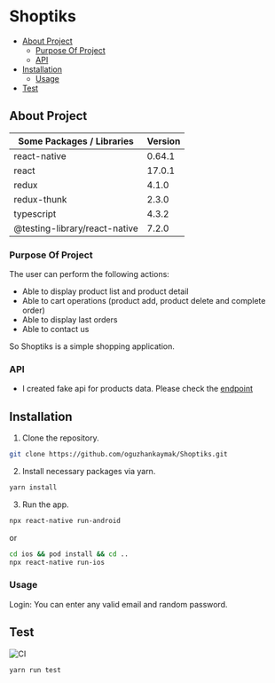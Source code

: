 # Shoptiks

<!-- Contents -->

- [About Project](#about-project)
  - [Purpose Of Project](#purpose-of-project)
  - [API](#api)
- [Installation](#installation)
  - [Usage](#usage)
- [Test](#test)

## About Project

| Some Packages / Libraries     | Version |
| -------------------------     | ------- |
| react-native                  | 0.64.1  |
| react                         | 17.0.1  |
| redux                         | 4.1.0   |
| redux-thunk                   | 2.3.0   |
| typescript                    | 4.3.2   |
| @testing-library/react-native | 7.2.0   |

### Purpose Of Project
The user can perform the following actions:
- Able to display product list and product detail
- Able to cart operations (product add, product delete and complete order)
- Able to display last orders
- Able to contact us 

So Shoptiks is a simple shopping application.

### API

- I created fake api for products data. Please check the [endpoint](https://mobile-shopiks.herokuapp.com/getProducts)

## Installation

1. Clone the repository.

```sh
git clone https://github.com/oguzhankaymak/Shoptiks.git
```

2. Install necessary packages via yarn.

```sh
yarn install
```

3. Run the app.

```sh
npx react-native run-android
```
  or

```sh
cd ios && pod install && cd ..
npx react-native run-ios
```

### Usage

Login: You can enter any valid email and random password.

## Test

![CI](https://github.com/oguzhankaymak/DenemeCD/actions/workflows/main.yml/badge.svg)

```sh
yarn run test
```



